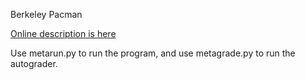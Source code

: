 Berkeley Pacman

[Online description is here](http://ai.berkeley.edu/multiagent.html)

Use metarun.py to run the program, and use
metagrade.py to run the autograder.


